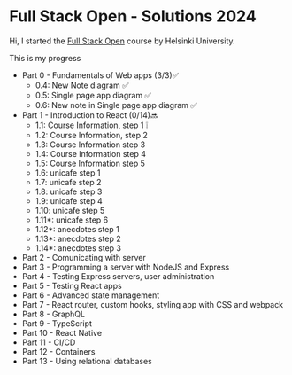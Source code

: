 # Full Stack Open - Solutions 2024

Hi, I started the [Full Stack Open](https://fullstackopen.com/en) course by Helsinki University.

This is my progress

- Part 0 - Fundamentals of Web apps (3/3)✅
    - 0.4: New Note diagram ✅
    - 0.5: Single page app diagram ✅
    - 0.6: New note in Single page app diagram ✅
- Part 1 - Introduction to React  (0/14)🔜
    - 1.1: Course Information, step 1 ❕
    - 1.2: Course Information, step 2
    - 1.3: Course Information step 3
    - 1.4: Course Information step 4
    - 1.5: Course Information step 5
    - 1.6: unicafe step 1
    - 1.7: unicafe step 2
    - 1.8: unicafe step 3
    - 1.9: unicafe step 4
    - 1.10: unicafe step 5
    - 1.11*: unicafe step 6
    - 1.12*: anecdotes step 1
    - 1.13*: anecdotes step 2
    - 1.14*: anecdotes step 3
- Part 2 - Comunicating with server
- Part 3 - Programming a server with NodeJS and Express
- Part 4 - Testing Express servers, user administration
- Part 5 - Testing React apps
- Part 6 - Advanced state management
- Part 7 - React router, custom hooks, styling app with CSS and webpack
- Part 8 - GraphQL
- Part 9 - TypeScript
- Part 10 - React Native
- Part 11 - CI/CD
- Part 12 - Containers
- Part 13 - Using relational databases
